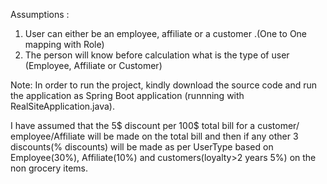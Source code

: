 Assumptions :
1. User can either be an employee, affiliate or a customer .(One to One mapping with Role)
2. The person will know before calculation what is the type of user (Employee, Affiliate or Customer)


Note: In order to run the project, kindly download the source code and run the application as Spring Boot application (runnning with RealSiteApplication.java).

 I have assumed that the 5$ discount per 100$ total bill for a customer/
 employee/Affiliate will be made on the total bill and then if any other 3 discounts(% discounts) will be made as per UserType based on Employee(30%),
 Affiliate(10%) and customers(loyalty>2 years 5%) on the non grocery items.
 
 
